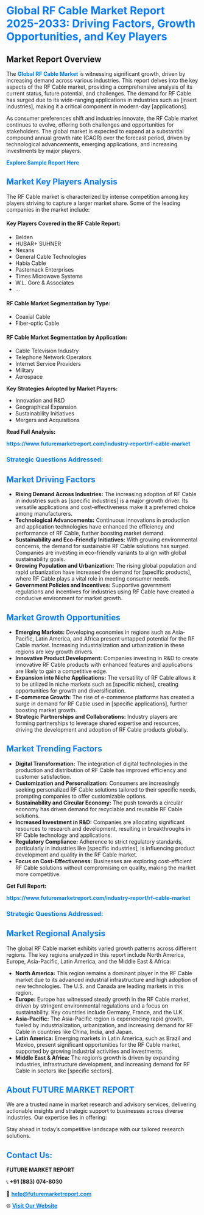 <h1 style="color: #007BFF;">Global RF Cable Market Report 2025-2033: Driving Factors, Growth Opportunities, and Key Players</h1>

<section id="overview">
<h2>Market Report Overview</h2>
<p>The <a href="https://www.futuremarketreport.com/industry-report/rf-cable-market" style="color: #007BFF; text-decoration: none;"><strong>Global RF Cable Market</strong></a> is witnessing significant growth, driven by increasing demand across various industries. This report delves into the key aspects of the RF Cable market, providing a comprehensive analysis of its current status, future potential, and challenges. The demand for RF Cable has surged due to its wide-ranging applications in industries such as [insert industries], making it a critical component in modern-day [applications].</p>
<p>As consumer preferences shift and industries innovate, the RF Cable market continues to evolve, offering both challenges and opportunities for stakeholders. The global market is expected to expand at a substantial compound annual growth rate (CAGR) over the forecast period, driven by technological advancements, emerging applications, and increasing investments by major players.</p>
</section>

<section id="overview">
<p><a href="https://www.futuremarketreport.com/request-sample/reportId=103091" style="color: #007BFF; text-decoration: none;"><strong>Explore Sample Report Here</strong></a></p>
</section>

<section id="key-players">
<h2 style="color: #007BFF;">Market Key Players Analysis</h2>
<p>The RF Cable market is characterized by intense competition among key players striving to capture a larger market share. Some of the leading companies in the market include:</p>
<h4>Key Players Covered in the RF Cable Report:</h4>
<ul><li>Belden</li><li>HUBAR+ SUHNER</li><li>Nexans</li><li>General Cable Technologies</li><li>Habia Cable</li><li>Pasternack Enterprises</li><li>Times Microwave Systems</li><li>W.L. Gore &amp; Associates</li><li>...</li></ul>
<h4>RF Cable Market Segmentation by Type:</h4>
<ul><li>Coaxial Cable</li><li>Fiber-optic Cable</li></ul>

<h4>RF Cable Market Segmentation by Application:</h4>
<ul><li>Cable Television Industry</li><li>Telephone Network Operators</li><li>Internet Service Providers</li><li>Military</li><li>Aerospace</li></ul>
<p><strong>Key Strategies Adopted by Market Players:</strong></p>
<ul>
<li>Innovation and R&D</li>
<li>Geographical Expansion</li>
<li>Sustainability Initiatives</li>
<li>Mergers and Acquisitions</li>
</ul>
</section>

<section>
<p><strong>Read Full Analysis: </strong></p><a href="https://www.futuremarketreport.com/industry-report/rf-cable-market" style="color: #007BFF; text-decoration: none;"><strong>https://www.futuremarketreport.com/industry-report/rf-cable-market</strong></a>
<h3 style="color: #007BFF;">Strategic Questions Addressed:</h3>
</section>

<section id="driving-factors">
<h2 style="color: #007BFF;">Market Driving Factors</h2>
<ul>
<li><strong>Rising Demand Across Industries:</strong> The increasing adoption of RF Cable in industries such as [specific industries] is a major growth driver. Its versatile applications and cost-effectiveness make it a preferred choice among manufacturers.</li>
<li><strong>Technological Advancements:</strong> Continuous innovations in production and application technologies have enhanced the efficiency and performance of RF Cable, further boosting market demand.</li>
<li><strong>Sustainability and Eco-Friendly Initiatives:</strong> With growing environmental concerns, the demand for sustainable RF Cable solutions has surged. Companies are investing in eco-friendly variants to align with global sustainability goals.</li>
<li><strong>Growing Population and Urbanization:</strong> The rising global population and rapid urbanization have increased the demand for [specific products], where RF Cable plays a vital role in meeting consumer needs.</li>
<li><strong>Government Policies and Incentives:</strong> Supportive government regulations and incentives for industries using RF Cable have created a conducive environment for market growth.</li>
</ul>
</section>

<section id="growth-opportunities">
<h2 style="color: #007BFF;">Market Growth Opportunities</h2>
<ul>
<li><strong>Emerging Markets:</strong> Developing economies in regions such as Asia-Pacific, Latin America, and Africa present untapped potential for the RF Cable market. Increasing industrialization and urbanization in these regions are key growth drivers.</li>
<li><strong>Innovative Product Development:</strong> Companies investing in R&D to create innovative RF Cable products with enhanced features and applications are likely to gain a competitive edge.</li>
<li><strong>Expansion into Niche Applications:</strong> The versatility of RF Cable allows it to be utilized in niche markets such as [specific niches], creating opportunities for growth and diversification.</li>
<li><strong>E-commerce Growth:</strong> The rise of e-commerce platforms has created a surge in demand for RF Cable used in [specific applications], further boosting market growth.</li>
<li><strong>Strategic Partnerships and Collaborations:</strong> Industry players are forming partnerships to leverage shared expertise and resources, driving the development and adoption of RF Cable products globally.</li>
</ul>
</section>

<section id="trending-factors">
<h2 style="color: #007BFF;">Market Trending Factors</h2>
<ul>
<li><strong>Digital Transformation:</strong> The integration of digital technologies in the production and distribution of RF Cable has improved efficiency and customer satisfaction.</li>
<li><strong>Customization and Personalization:</strong> Consumers are increasingly seeking personalized RF Cable solutions tailored to their specific needs, prompting companies to offer customizable options.</li>
<li><strong>Sustainability and Circular Economy:</strong> The push towards a circular economy has driven demand for recyclable and reusable RF Cable solutions.</li>
<li><strong>Increased Investment in R&D:</strong> Companies are allocating significant resources to research and development, resulting in breakthroughs in RF Cable technology and applications.</li>
<li><strong>Regulatory Compliance:</strong> Adherence to strict regulatory standards, particularly in industries like [specific industries], is influencing product development and quality in the RF Cable market.</li>
<li><strong>Focus on Cost-Effectiveness:</strong> Businesses are exploring cost-efficient RF Cable solutions without compromising on quality, making the market more competitive.</li>
</ul>
</section>

<section>
<p><strong>Get Full Report: </strong></p><a href="https://www.futuremarketreport.com/industry-report/rf-cable-market" style="color: #007BFF; text-decoration: none;"><strong>https://www.futuremarketreport.com/industry-report/rf-cable-market</strong></a>
<h3 style="color: #007BFF;">Strategic Questions Addressed:</h3>
</section>


<section id="regional-analysis">
<h2 style="color: #007BFF;">Market Regional Analysis</h2>
<p>The global RF Cable market exhibits varied growth patterns across different regions. The key regions analyzed in this report include North America, Europe, Asia-Pacific, Latin America, and the Middle East & Africa:</p>
<ul>
<li><strong>North America:</strong> This region remains a dominant player in the RF Cable market due to its advanced industrial infrastructure and high adoption of new technologies. The U.S. and Canada are leading markets in this region.</li>
<li><strong>Europe:</strong> Europe has witnessed steady growth in the RF Cable market, driven by stringent environmental regulations and a focus on sustainability. Key countries include Germany, France, and the U.K.</li>
<li><strong>Asia-Pacific:</strong> The Asia-Pacific region is experiencing rapid growth, fueled by industrialization, urbanization, and increasing demand for RF Cable in countries like China, India, and Japan.</li>
<li><strong>Latin America:</strong> Emerging markets in Latin America, such as Brazil and Mexico, present significant opportunities for the RF Cable market, supported by growing industrial activities and investments.</li>
<li><strong>Middle East & Africa:</strong> The region’s growth is driven by expanding industries, infrastructure development, and increasing demand for RF Cable in sectors like [specific sectors].</li>
</ul>
</section>

<footer>
<h2 style="color: #007BFF;">About FUTURE MARKET REPORT</h2>
<p>We are a trusted name in market research and advisory services, delivering actionable insights and strategic support to businesses across diverse industries. Our expertise lies in offering:</p>

<p>Stay ahead in today’s competitive landscape with our tailored research solutions.</p>

<h2 style="color: #007BFF;">Contact Us:</h2>
<p><strong>FUTURE MARKET REPORT</strong></p>
<p>📞 <strong>+91 (883) 074-8030</strong></p>
<p>📧 <strong><a href="mailto:help@futuremarketreport.com" style="color: #007BFF;">help@futuremarketreport.com</a></strong></p>
<p>🌐 <strong><a href="https://www.futuremarketreport.com/" style="color: #007BFF;">Visit Our Website</a></strong></p>
</footer>